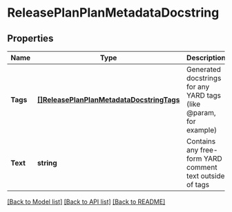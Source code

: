 # ReleasePlanPlanMetadataDocstring

## Properties

Name | Type | Description | Notes
------------ | ------------- | ------------- | -------------
**Tags** | [**[]ReleasePlanPlanMetadataDocstringTags**](ReleasePlan_plan_metadata_docstring_tags.md) | Generated docstrings for any YARD tags (like @param, for example) | [optional] 
**Text** | **string** | Contains any free-form YARD comment text outside of tags | [optional] 

[[Back to Model list]](../README.md#documentation-for-models) [[Back to API list]](../README.md#documentation-for-api-endpoints) [[Back to README]](../README.md)


